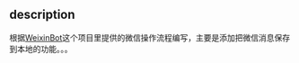 ## description
根据[WeixinBot](https://github.com/Urinx/WeixinBot)这个项目里提供的微信操作流程编写，主要是添加把微信消息保存到本地的功能。。。
